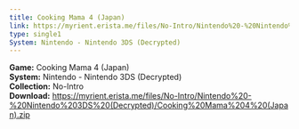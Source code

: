 ```yaml
---
title: Cooking Mama 4 (Japan)
link: https://myrient.erista.me/files/No-Intro/Nintendo%20-%20Nintendo%203DS%20(Decrypted)/Cooking%20Mama%204%20(Japan).zip
type: single1
System: Nintendo - Nintendo 3DS (Decrypted)
---
```

<b>Game:</b> Cooking Mama 4 (Japan)<br>
<b>System:</b> Nintendo - Nintendo 3DS (Decrypted)<br>
<b>Collection:</b> No-Intro<br>
<b>Download:</b> https://myrient.erista.me/files/No-Intro/Nintendo%20-%20Nintendo%203DS%20(Decrypted)/Cooking%20Mama%204%20(Japan).zip